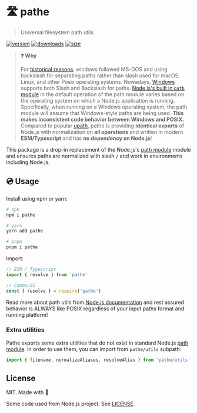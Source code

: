 # 🛣️ pathe

> Universal filesystem path utils

[![version][npm-v-src]][npm-v-href]
[![downloads][npm-d-src]][npm-d-href]
[![size][size-src]][size-href]

> **❓ Why**
>
> For [historical reasons](https://docs.microsoft.com/en-us/archive/blogs/larryosterman/why-is-the-dos-path-character), windows followed MS-DOS and using backslash for separating paths rather than slash used for macOS, Linux, and other Posix operating systems. Nowadays, [Windows](https://docs.microsoft.com/en-us/windows/win32/fileio/naming-a-file?redirectedfrom=MSDN) supports both Slash and Backslash for paths. [Node.js's built in `path` module](https://nodejs.org/api/path.html) in the default operation of the path module varies based on the operating system on which a Node.js application is running. Specifically, when running on a Windows operating system, the path module will assume that Windows-style paths are being used. **This makes inconsistent code behavior between Windows and POSIX.**
> Compared to popular [upath](https://github.com/anodynos/upath), pathe is providing **identical exports** of Node.js with normalization on **all operations** and written in modern **ESM/Typescript** and has **no dependency on Node.js**!

This package is a drop-in replacement of the Node.js's [path module](https://nodejs.org/api/path.html) module and ensures paths are normalized with slash `/` and work in environments including Node.js.

## 💿 Usage

Install using npm or yarn:

```bash
# npm
npm i pathe

# yarn
yarn add pathe

# pnpm
pnpm i pathe
```

Import:

```js
// ESM / Typescript
import { resolve } from 'pathe'

// CommonJS
const { resolve } = require('pathe')
```

Read more about path utils from [Node.js documentation](https://nodejs.org/api/path.html) and rest assured behavior is ALWAYS like POSIX regardless of your input paths format and running platform!

### Extra utilities

Pathe exports some extra utilities that do not exist in standard Node.js [path module](https://nodejs.org/api/path.html).
In order to use them, you can import from `pathe/utils` subpath:

```js
import { filename, normalizeAliases, resolveAlias } from 'pathe/utils'
```

## License

MIT. Made with 💖

Some code used from Node.js project. See [LICENSE](./LICENSE).

<!-- Refs -->
[npm-v-src]: https://img.shields.io/npm/v/pathe?style=flat-square
[npm-v-href]: https://npmjs.com/package/pathe

[npm-d-src]: https://img.shields.io/npm/dm/pathe?style=flat-square
[npm-d-href]: https://npmjs.com/package/pathe

[github-actions-src]: https://img.shields.io/github/workflow/status/unjs/pathe/ci/main?style=flat-square
[github-actions-href]: https://github.com/unjs/pathe/actions?query=workflow%3Aci

[size-src]: https://packagephobia.now.sh/badge?p=pathe
[size-href]: https://packagephobia.now.sh/result?p=pathe
